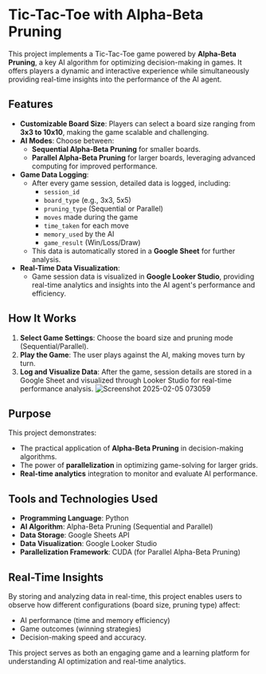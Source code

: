 # Tic-Tac-Toe with Alpha-Beta Pruning

This project implements a Tic-Tac-Toe game powered by **Alpha-Beta Pruning**, a key AI algorithm for optimizing decision-making in games. It offers players a dynamic and interactive experience while simultaneously providing real-time insights into the performance of the AI agent.

## Features

- **Customizable Board Size**: Players can select a board size ranging from **3x3 to 10x10**, making the game scalable and challenging.
- **AI Modes**: Choose between:
  - **Sequential Alpha-Beta Pruning** for smaller boards.
  - **Parallel Alpha-Beta Pruning** for larger boards, leveraging advanced computing for improved performance.
- **Game Data Logging**:
  - After every game session, detailed data is logged, including:
    - `session_id`
    - `board_type` (e.g., 3x3, 5x5)
    - `pruning_type` (Sequential or Parallel)
    - `moves` made during the game
    - `time_taken` for each move
    - `memory_used` by the AI
    - `game_result` (Win/Loss/Draw)
  - This data is automatically stored in a **Google Sheet** for further analysis.
- **Real-Time Data Visualization**:
  - Game session data is visualized in **Google Looker Studio**, providing real-time analytics and insights into the AI agent's performance and efficiency.

## How It Works

1. **Select Game Settings**: Choose the board size and pruning mode (Sequential/Parallel).
2. **Play the Game**: The user plays against the AI, making moves turn by turn.
3. **Log and Visualize Data**: After the game, session details are stored in a Google Sheet and visualized through Looker Studio for real-time performance analysis.
   ![Screenshot 2025-02-05 073059](https://github.com/user-attachments/assets/b4c30e00-1c48-44a3-aaa4-310d34900adc)


## Purpose

This project demonstrates:
- The practical application of **Alpha-Beta Pruning** in decision-making algorithms.
- The power of **parallelization** in optimizing game-solving for larger grids.
- **Real-time analytics** integration to monitor and evaluate AI performance.

## Tools and Technologies Used

- **Programming Language**: Python
- **AI Algorithm**: Alpha-Beta Pruning (Sequential and Parallel)
- **Data Storage**: Google Sheets API
- **Data Visualization**: Google Looker Studio
- **Parallelization Framework**: CUDA (for Parallel Alpha-Beta Pruning)

## Real-Time Insights

By storing and analyzing data in real-time, this project enables users to observe how different configurations (board size, pruning type) affect:
- AI performance (time and memory efficiency)
- Game outcomes (winning strategies)
- Decision-making speed and accuracy.

This project serves as both an engaging game and a learning platform for understanding AI optimization and real-time analytics.

